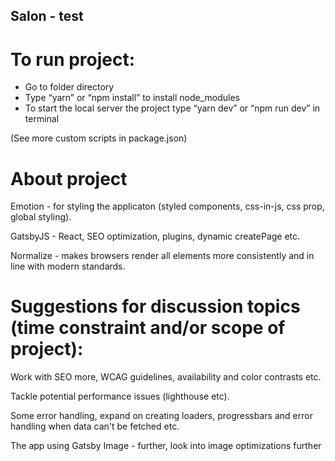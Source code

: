 ## Salon - test

# To run project:

- Go to folder directory
- Type “yarn” or “npm install” to install node_modules
- To start the local server the project type “yarn dev” or “npm run dev” in terminal

(See more custom scripts in package.json)

# About project

Emotion - for styling the applicaton (styled components, css-in-js, css prop, global styling).

GatsbyJS - React, SEO optimization, plugins, dynamic createPage etc.

Normalize - makes browsers render all elements more consistently and in line with modern standards.

# Suggestions for discussion topics (time constraint and/or scope of project):

Work with SEO more, WCAG guidelines, availability and color contrasts etc.

Tackle potential performance issues (lighthouse etc).

Some error handling, expand on creating loaders, progressbars and error handling when data can't be fetched etc.

The app using Gatsby Image - further, look into image optimizations further
